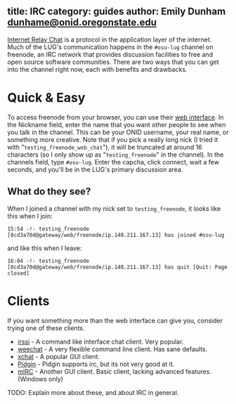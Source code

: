 title: IRC
category: guides
author: Emily Dunham <dunhame@onid.oregonstate.edu>
---
[Internet Relay Chat][irc] is a protocol in the application layer of the
internet. Much of the LUG's communication happens in the `#osu-lug` channel on
freenode, an IRC network that provides discussion facilities to free and open
source software communities. There are two ways that you can get into the
channel right now, each with benefits and drawbacks.

[irc]: http://en.wikipedia.org/wiki/IRC

Quick & Easy
============

To access freenode from your browser, you can use their [web interface][freenodeweb]. In
the Nickname field, enter the name that you want other people to see when you
talk in the channel. This can be your ONID username, your real name, or
something more creative. Note that if you pick a really long nick (I tried it
with "`testing_freenode_web_chat`"), it will be truncated at around 16
characters (so I only show up as "`testing_freenode`" in the channel). In the
channels field, type `#osu-lug`. Enter the capcha, click connect, wait a few
seconds, and you'll be in the LUG's primary discussion area.

[freenodeweb]: http://webchat.freenode.net/

What do they see?
-----------------

When I joined a channel with my nick set to `testing_freenode`, it looks like
this when I join:

    15:54 -!- testing_freenode [8cd3a70d@gateway/web/freenode/ip.140.211.167.13] has joined #osu-lug

and like this when I leave:

    16:04 -!- testing_freenode [8cd3a70d@gateway/web/freenode/ip.140.211.167.13] has quit [Quit: Page closed]

Clients
=======

If you want something more than the web interface can give you, consider trying one of these clients.

-   [irssi][] - A command like interface chat client. Very popular.
-   [weechat][] - A very flexible command line client. Has sane defaults.
-   [xchat][] - A popular GUI client.
-   [Pidgin][] - Pidgin supports irc, but its not very good at it.
-   [mIRC][] - Another GUI client. Basic client, lacking advanced features. (Windows only)

TODO: Explain more about these, and about IRC in general.

[irssi]: http://irssi.org
[weechat]: http://www.weechat.org
[xchat]: http://xchat.org
[pidgin]: http://www.pidgin.im
[mirc]: http://www.mirc.com
